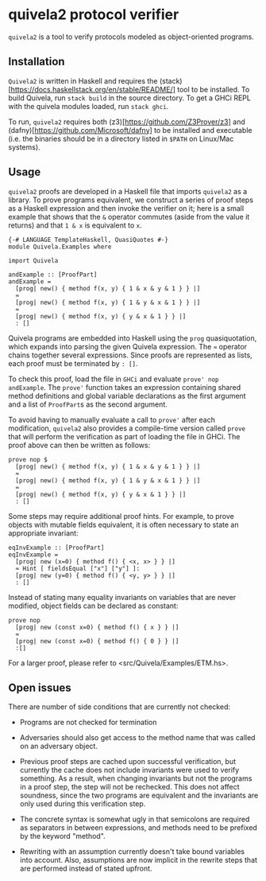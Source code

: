 # quivela2 protocol verifier

`quivela2` is a tool to verify protocols modeled as object-oriented programs.

## Installation

`Quivela2` is written in Haskell and requires the
(stack)[https://docs.haskellstack.org/en/stable/README/] tool to be installed.
To build Quivela, run `stack build` in the source directory. To get a GHCi REPL
with the quivela modules loaded, run `stack ghci`.

To run, `quivela2` requires both (z3)[https://github.com/Z3Prover/z3] and
(dafny)[https://github.com/Microsoft/dafny] to be installed and executable (i.e.
the binaries should be in a directory listed in `$PATH` on Linux/Mac systems).

## Usage

`quivela2` proofs are developed in a Haskell file that imports `quivela2` as a
library. To prove programs equivalent, we construct a series of proof steps as a
Haskell expression and then invoke the verifier on it; here is a small example
that shows that the `&` operator commutes (aside from the value it returns) and
that `1 & x` is equivalent to `x`.

```
{-# LANGUAGE TemplateHaskell, QuasiQuotes #-}
module Quivela.Examples where

import Quivela

andExample :: [ProofPart]
andExample =
  [prog| new() { method f(x, y) { 1 & x & y & 1 } } |]
  ≈
  [prog| new() { method f(x, y) { 1 & y & x & 1 } } |]
  ≈
  [prog| new() { method f(x, y) { y & x & 1 } } |]
  : []
```

Quivela programs are embedded into Haskell using the `prog` quasiquotation,
which expands into parsing the given Quivela expression. The `≈` operator chains
together several expressions. Since proofs are represented as lists, each proof
must be terminated by `: []`.

To check this proof, load the file in `GHCi` and evaluate `prove' nop andExample`.
The `prove'` function takes an expression containing shared method definitions
and global variable declarations as the first argument and a list of `ProofPart`s
as the second argument.

To avoid having to manually evaluate a call to `prove'` after each modification,
`quivela2` also provides a compile-time version called `prove` that will perform
the verification as part of loading the file in GHCi. The proof above
can then be written as follows:

```
prove nop $
  [prog| new() { method f(x, y) { 1 & x & y & 1 } } |]
  ≈
  [prog| new() { method f(x, y) { 1 & y & x & 1 } } |]
  ≈
  [prog| new() { method f(x, y) { y & x & 1 } } |]
  : []
```

Some steps may require additional proof hints. For example, to prove objects
with mutable fields equivalent, it is often necessary to state an appropriate
invariant:

```
eqInvExample :: [ProofPart]
eqInvExample =
  [prog| new (x=0) { method f() { <x, x> } } |]
  ≈ Hint [ fieldsEqual ["x"] ["y"] ]:
  [prog| new (y=0) { method f() { <y, y> } } |]
  : []
```

Instead of stating many equality invariants on variables that are never
modified, object fields can be declared as constant:

```
prove nop
  [prog| new (const x=0) { method f() { x } } |]
  ≈
  [prog| new (const x=0) { method f() { 0 } } |]
  :[]
```

For a larger proof, please refer to <src/Quivela/Examples/ETM.hs>.

## Open issues
There are number of side conditions that are currently not checked:

- Programs are not checked for termination

- Adversaries should also get access to the method name that was called on
  an adversary object.

- Previous proof steps are cached upon successful verification, but currently
  the cache does not include invariants were used to verify something. As a
  result, when changing invariants but not the programs in a proof step, the
  step will not be rechecked. This does not affect soundness, since the two
  programs are equivalent and the invariants are only used during this
  verification step.
  
- The concrete syntax is somewhat ugly in that semicolons are required as
  separators in between expressions, and methods need to be prefixed by the
  keyword "method".

- Rewriting with an assumption currently doesn't take bound variables into
  account. Also, assumptions are now implicit in the rewrite steps that
  are performed instead of stated upfront.
